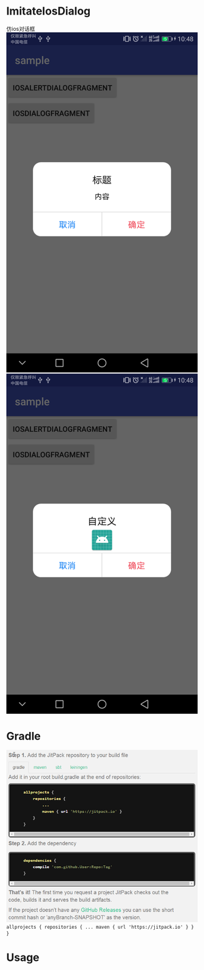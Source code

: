 # ImitateIosDialog
仿ios对话框
![Image text](https://github.com/17770843708/ImitateIosDialog/blob/master/Screenshot_20180319-104832.png)
![Image text](https://github.com/17770843708/ImitateIosDialog/blob/master/Screenshot_20180319-104856.png)

# Gradle
![Image text](https://github.com/17770843708/ImitateIosDialog/blob/master/20180319110549.png)
`allprojects {
    repositories {
        ...
        maven { url 'https://jitpack.io' }
    }
}`

# Usage
